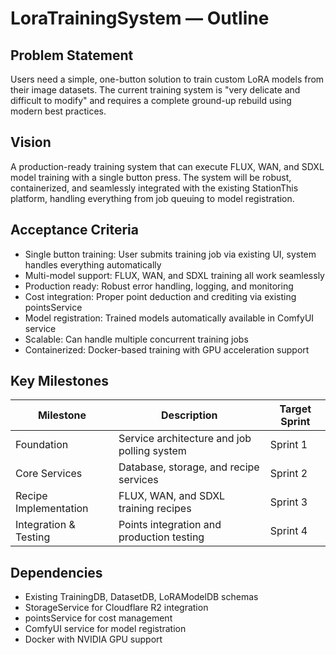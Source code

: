 # LoraTrainingSystem — Outline

## Problem Statement
Users need a simple, one-button solution to train custom LoRA models from their image datasets. The current training system is "very delicate and difficult to modify" and requires a complete ground-up rebuild using modern best practices.

## Vision
A production-ready training system that can execute FLUX, WAN, and SDXL model training with a single button press. The system will be robust, containerized, and seamlessly integrated with the existing StationThis platform, handling everything from job queuing to model registration.

## Acceptance Criteria
- Single button training: User submits training job via existing UI, system handles everything automatically
- Multi-model support: FLUX, WAN, and SDXL training all work seamlessly
- Production ready: Robust error handling, logging, and monitoring
- Cost integration: Proper point deduction and crediting via existing pointsService
- Model registration: Trained models automatically available in ComfyUI service
- Scalable: Can handle multiple concurrent training jobs
- Containerized: Docker-based training with GPU acceleration support

## Key Milestones
| Milestone | Description | Target Sprint |
|-----------|-------------|---------------|
| Foundation | Service architecture and job polling system | Sprint 1 |
| Core Services | Database, storage, and recipe services | Sprint 2 |
| Recipe Implementation | FLUX, WAN, and SDXL training recipes | Sprint 3 |
| Integration & Testing | Points integration and production testing | Sprint 4 |

## Dependencies
- Existing TrainingDB, DatasetDB, LoRAModelDB schemas
- StorageService for Cloudflare R2 integration
- pointsService for cost management
- ComfyUI service for model registration
- Docker with NVIDIA GPU support
